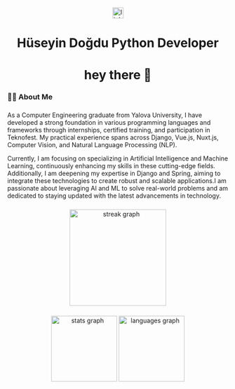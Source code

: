 
###

<div align="center">
  <a href="https://www.linkedin.com/in/hüseyindoğdu18/" target="_blank">
    <img src="https://img.shields.io/static/v1?message=LinkedIn&logo=linkedin&label=&color=0077B5&logoColor=white&labelColor=&style=for-the-badge" height="25" alt="linkedin logo"  />
  </a>
</div>

###

<h1 align="center">Hüseyin Doğdu Python Developer</h1>

###

<h1 align="center">hey there 👋</h1>

###

<h3 align="left">👩‍💻  About Me</h3>

###

<p align="left">As a Computer Engineering graduate from Yalova University, I have developed a strong foundation in various programming languages and frameworks through internships, certified training, and participation in Teknofest. My practical experience spans across Django, Vue.js, Nuxt.js, Computer Vision, and Natural Language Processing (NLP).

Currently, I am focusing on specializing in Artificial Intelligence and Machine Learning, continuously enhancing my skills in these cutting-edge fields. Additionally, I am deepening my expertise in Django and Spring, aiming to integrate these technologies to create robust and scalable applications.I am passionate about leveraging AI and ML to solve real-world problems and am dedicated to staying updated with the latest advancements in technology. </p>


###

<div align="center">
  <img src="https://streak-stats.demolab.com?user=huso987&locale=en&mode=daily&theme=dark&hide_border=false&border_radius=5&order=3" height="220" alt="streak graph"  />
</div>

###

<div align="center">
  <img src="https://github-readme-stats.vercel.app/api?username=huso987&hide_title=false&hide_rank=false&show_icons=true&include_all_commits=true&count_private=true&disable_animations=false&theme=dracula&locale=en&hide_border=false&order=1" height="150" alt="stats graph"  />
  <img src="https://github-readme-stats.vercel.app/api/top-langs?username=huso987&locale=en&hide_title=false&layout=compact&card_width=320&langs_count=5&theme=dracula&hide_border=false&order=2" height="150" alt="languages graph"  />
</div>

###
